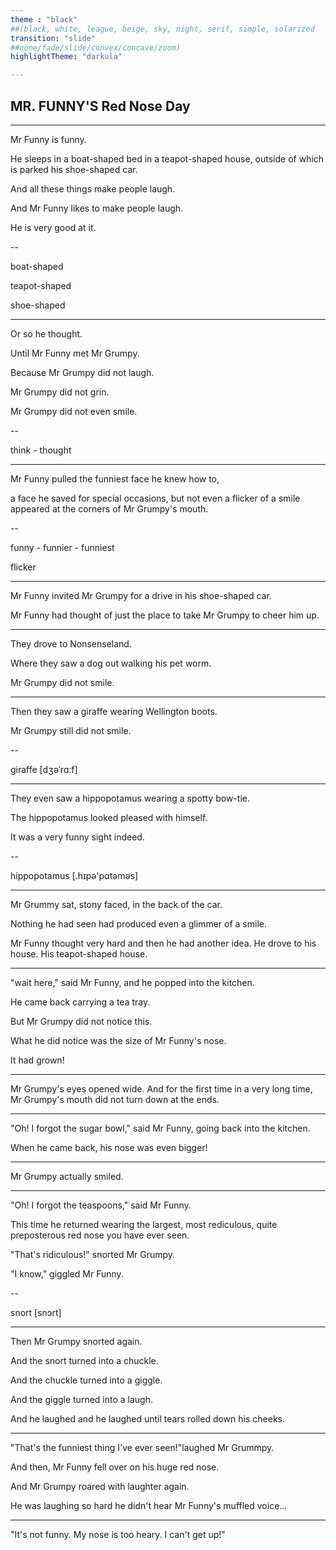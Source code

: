 ```yaml
---
theme : "black"
##(black, white, league, beige, sky, night, serif, simple, solarized
transition: "slide"
##none/fade/slide/convex/concave/zoom)
highlightTheme: "darkula"

---
```


## MR. FUNNY'S Red Nose Day

---

Mr Funny is funny.

He sleeps in a boat-shaped bed in a teapot-shaped house,
outside of which is parked his shoe-shaped car.

And all these things make people laugh.

And Mr Funny likes to make people laugh.

He is very good at it.

--

boat-shaped

teapot-shaped

shoe-shaped

---

Or so he thought.

Until Mr Funny met Mr Grumpy.

Because Mr Grumpy did not laugh.

Mr Grumpy did not grin.

Mr Grumpy did not even smile.

--

think - thought

---

Mr Funny pulled the funniest face he knew how to,

a face he saved for special occasions, but not even a flicker of a smile appeared at the corners of Mr Grumpy's mouth.

--

funny - funnier - funniest

flicker

---

Mr Funny invited Mr Grumpy for a drive in his shoe-shaped car.

Mr Funny had thought of just the place to take Mr Grumpy to cheer him up.

---

They drove to Nonsenseland.

Where they saw a dog out walking his pet worm.

Mr Grumpy did not smile.

---

Then they saw a giraffe wearing Wellington boots.

Mr Grumpy still did not smile.

--

giraffe
[dʒəˈrɑːf]

---

They even saw a hippopotamus wearing a spotty bow-tie.

The hippopotamus looked pleased with himself.

It was a very funny sight indeed.

--

hippopotamus
[.hɪpə'pɑtəməs]

---

Mr Grummy sat, stony faced, in the back of the car.

Nothing he had seen had produced even a glimmer of a smile.

Mr Funny thought very hard and then he had another idea. He drove to his house. His teapot-shaped house.

---

"wait here," said Mr Funny, and he popped into the kitchen.

He came back carrying a tea tray.

But Mr Grumpy did not notice this.

What he did notice was the size of Mr Funny's nose.

It had grown!

---

Mr Grumpy's eyes opened wide. And for the first time in a very long time,
Mr Grumpy's mouth did not turn down at the ends.

---

"Oh! I forgot the sugar bowl," said Mr Funny, going back into the kitchen.

When he came back, his nose was even bigger!

---

Mr Grumpy actually smiled.

---

"Oh! I forgot the teaspoons," said Mr Funny.

This time he returned wearing the largest, most rediculous, quite preposterous red nose you have ever seen.

"That's ridiculous!" snorted Mr Grumpy.

"I know," giggled Mr Funny.

--

snort
[snɔrt]

---

Then Mr Grumpy snorted again.

And the snort turned into a chuckle.

And the chuckle turned into a giggle.

And the giggle turned into a laugh.

And he laughed and he laughed until tears rolled down his cheeks.

---

"That's the funniest thing I've ever seen!"laughed Mr Grummpy.

And then, Mr Funny fell over on his huge red nose.

And Mr Grumpy roared with laughter again.

He was laughing so hard he didn't hear Mr Funny's muffled voice...

---

"It's not funny. My nose is too heary. I can't get up!"

